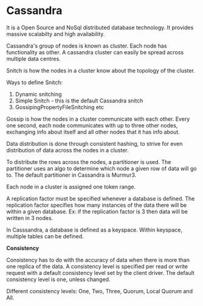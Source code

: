 # Cassandra

It is a Open Source and NoSql distributed database technology.
It provides massive scalabilty and high availability.

Cassandra's group of nodes is known as cluster. Each node has functionality as other.
A cassandra cluster can easily be spread across multiple data centres.

Snitch is how the nodes in a cluster know about the topology of the cluster.

Ways to define Snitch:
1. Dynamic snitching
2. Simple Snitch - this is the default Cassandra snitch
3. GossipingPropertyFileSnitching etc

Gossip is how the nodes in a cluster communicate with each other.
Every one second, each node communicates with up to three other nodes, exchanging info about itself and
all other nodes that it has info about.

Data distribution is done through consistent hashing, to strive for even distribution of data across the nodes in a cluster.

To distribute the rows across the nodes, a partitioner is used.
The partitioner uses an algo to determine which node a given row of data will go to. 
The default partitioner in Cassandra is Murmur3.

Each node in a cluster is assigned one token range.

A replication factor must be specified whenever a database is defined.
The replication factor specifies how many instances of the data there will be within a given database.
Ex: if the replication factor is 3 then data will be written in 3 nodes.

In Casssandra, a database is defined as a keyspace.
Within keyspace, multiple tables can be defined.

**Consistency**

Consistency has to do with the accuracy of data when there is more than one replica of the data.
A consistency level is specified per read or write request with a default consistency level set by the client driver.
The default consistency level is one, unless changed.

Different consistency levels: One, Two, Three, Quorum, Local Quorum and All.









